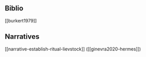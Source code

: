 ## Biblio
[[burkert1979]]

## Narratives
[[narrative-establish-ritual-lievstock]] ([[ginevra2020-hermes]])